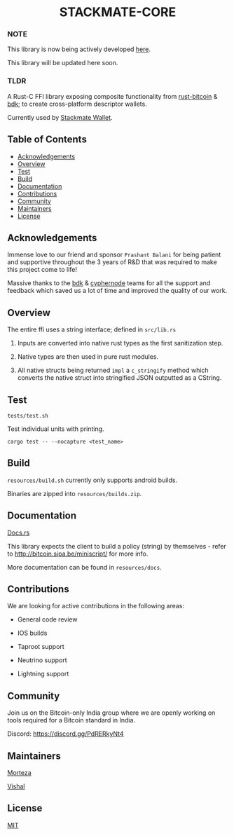 <h1 align="center">STACKMATE-CORE</h1>

### NOTE
This library is now being actively developed [here](https://github.com/StackmateNetwork/stackmate-core).

This library will be updated here soon.

### TLDR
A Rust-C FFI library exposing composite functionality from [rust-bitcoin](https://github.com/rust-bitcoin/rust-bitcoin/) & [bdk](https://github.com/bitcoindevkit/bdk); to create cross-platform descriptor wallets.

Currently used by [Stackmate Wallet](https://github.com/StackmateNetwork/the-stackmate).

## Table of Contents
- [Acknowledgements](#acknowledgements)
- [Overview](#overview)
- [Test](#test)
- [Build](#build)
- [Documentation](#docs)
- [Contributions](#contributions)
- [Community](#community)
- [Maintainers](#maintainers)
- [License](#license)

## Acknowledgements

Immense love to our friend and sponsor `Prashant Balani` for being patient and supportive throughout the 3 years of R&D that was required to make this project come to life!

Massive thanks to the [bdk](https://bitcoindevkit.org) & [cyphernode](http://cyphernode.io) teams for all the support and feedback which saved us a lot of time and improved the quality of our work.

## Overview

The entire ffi uses a string interface; defined in `src/lib.rs`

1. Inputs are converted into native rust types as the first sanitization step. 

2. Native types are then used in pure rust modules.

3. All native structs being returned `impl` a `c_stringify` method which converts the native struct into stringified JSON outputted as a CString.

## Test

`tests/test.sh`

Test individual units with printing.

`cargo test -- --nocapture <test_name>`

## Build

`resources/build.sh` currently only supports android builds. 

Binaries are zipped into `resources/builds.zip`.

## Documentation

[Docs.rs](https://docs.rs/stackmate/0.7.0/stackmate/)

This library expects the client to build a policy (string) by themselves - refer to http://bitcoin.sipa.be/miniscript/ for more info.

More documentation can be found in `resources/docs`.

## Contributions

We are looking for active contributions in the following areas:

- General code review

- IOS builds

- Taproot support 

- Neutrino support

- Lightning support

## Community

Join us on the Bitcoin-only India group where we are openly working on tools required for a Bitcoin standard in India.

Discord: https://discord.gg/PdRERkyNt4

## Maintainers

[Morteza](https://github.com/mocodesmo)

[Vishal](https://github.com/i5hi)

## License

[MIT](https://github.com/i5hi/stackmate-core/blob/main/LICENSE)
